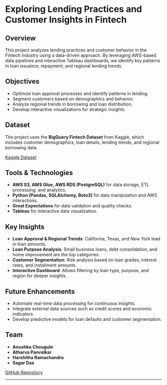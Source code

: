 # Exploring Lending Practices and Customer Insights in Fintech

## Overview  
This project analyzes lending practices and customer behavior in the Fintech industry using a data-driven approach. By leveraging AWS-based data pipelines and interactive Tableau dashboards, we identify key patterns in loan issuance, repayment, and regional lending trends.  

## Objectives  
- Optimize loan approval processes and identify patterns in lending.  
- Segment customers based on demographics and behavior.  
- Analyze regional trends in borrowing and loan distribution.  
- Develop interactive visualizations for strategic insights.  

## Dataset  
The project uses the **BigQuery Fintech Dataset** from Kaggle, which includes customer demographics, loan details, lending trends, and regional borrowing data.  

[Kaggle Dataset](https://www.kaggle.com/datasets/mustafakeser4/bigquery-fintech-dataset?select=loan.csv)  

## Tools & Technologies  
- **AWS S3, AWS Glue, AWS RDS (PostgreSQL)** for data storage, ETL processing, and analytics.  
- **Python (Pandas, SQLAlchemy, Boto3)** for data manipulation and AWS interactions.  
- **Great Expectations** for data validation and quality checks.  
- **Tableau** for interactive data visualization.  

## Key Insights  
- **Loan Approval & Regional Trends**: California, Texas, and New York lead in loan amounts.  
- **Loan Purpose Analysis**: Small business loans, debt consolidation, and home improvement are the top categories.  
- **Customer Segmentation**: Risk analysis based on loan grades, interest rates, and installment amounts.  
- **Interactive Dashboard**: Allows filtering by loan type, purpose, and region for deeper insights.  

## Future Enhancements  
- Automate real-time data processing for continuous insights.  
- Integrate external data sources such as credit scores and economic indicators.  
- Develop predictive models for loan defaults and customer segmentation.  

## Team  
- **Anushka Chougule**  
- **Atharva Panvalkar**  
- **Harshitha Ramachandra**  
- **Sagar Das**  

[GitHub Repository](https://github.com/sagar8080/data-prep-for-fintech-loan-analytics)  

---
